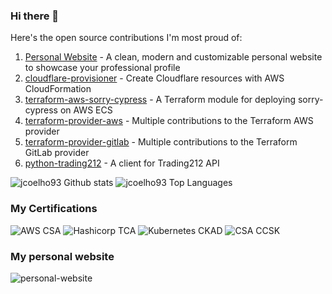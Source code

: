 ### Hi there 👋

Here's the open source contributions I'm most proud of:

1. [Personal Website](https://github.com/jcoelho93/personal-website) - A clean, modern and customizable personal website to showcase your professional profile
2. [cloudflare-provisioner](https://github.com/feedzai/cloudflare-provisioner) - Create Cloudflare resources with AWS CloudFormation
3. [terraform-aws-sorry-cypress](https://github.com/feedzai/terraform-aws-sorry-cypress) - A Terraform module for deploying sorry-cypress on AWS ECS
4. [terraform-provider-aws](https://github.com/hashicorp/terraform-provider-aws/pulls?q=is%3Apr+author%3Ajcoelho93) - Multiple contributions to the Terraform AWS provider
5. [terraform-provider-gitlab](https://gitlab.com/gitlab-org/terraform-provider-gitlab/-/commits/main?search=jcoelho) - Multiple contributions to the Terraform GitLab provider
6. [python-trading212](https://github.com/jcoelho93/python-trading212) - A client for Trading212 API

![jcoelho93 Github stats](https://github-readme-stats.vercel.app/api?username=jcoelho93&show_icons=true)
![jcoelho93 Top Languages](https://github-readme-stats.vercel.app/api/top-langs/?username=jcoelho93&layout=compact&hide=php,java,css,html,typescript&size_weight=0.7&count_weight=0.3)

### My Certifications

![AWS CSA](https://images.credly.com/size/140x140/images/0e284c3f-5164-4b21-8660-0d84737941bc/image.png)
![Hashicorp TCA](https://images.credly.com/size/140x140/images/99289602-861e-4929-8277-773e63a2fa6f/image.png)
![Kubernetes CKAD](https://images.credly.com/size/140x140/images/cc8adc83-1dc6-4d57-8e20-22171247e052/blob)
![CSA CCSK](https://images.credly.com/size/140x140/images/7495098d-c8c3-41a8-a81a-772cdc7e6a95/image.png)

### My personal website

![personal-website](https://img.shields.io/badge/Personal%20Website-jcoelho93.netlify.com-blue?logo=netlify&style=for-the-badge&link=&link=http://jcoelho93.netlify.com)
